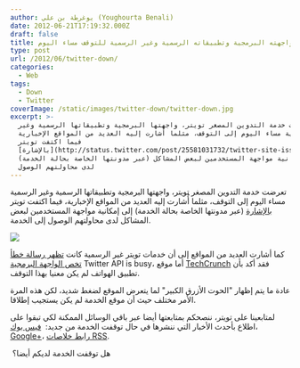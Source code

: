 ```yaml
---
author: يوغرطة بن علي (Youghourta Benali)
date: 2012-06-21T17:19:32.000Z
draft: false
title: تعرض تويتر، واجهته البرمجية وتطبيقاته الرسمية وغير الرسمية للتوقف مساء اليوم
type: post
url: /2012/06/twitter-down/
categories:
  - Web
tags:
  - Down
  - Twitter
coverImage: /static/images/twitter-down/twitter-down.jpg
excerpt: >-
  تعرضت خدمة التدوين المصغر تويتر، واجهتها البرمجية وتطبيقاتها الرسمية وغير
  الرسمية مساء اليوم إلى التوقف، مثلما أُشارت إليه العديد من المواقع الإخبارية،
  فيما اكتفت تويتر
  [بالإشارة](http://status.twitter.com/post/25581031732/twitter-site-issue?e7cc6b08)
  (عبر مدونتها الخاصة بحالة الخدمة) إلى إمكانية مواجهة المستخدمين لبعض المشاكل
  لدى محاولتهم الوصول
---
```

تعرضت خدمة التدوين المصغر تويتر، واجهتها البرمجية وتطبيقاتها الرسمية وغير الرسمية مساء اليوم إلى التوقف، مثلما أُشارت إليه العديد من المواقع الإخبارية، فيما اكتفت تويتر [بالإشارة](http://status.twitter.com/post/25581031732/twitter-site-issue?e7cc6b08) (عبر مدونتها الخاصة بحالة الخدمة) إلى إمكانية مواجهة المستخدمين لبعض المشاكل لدى محاولتهم الوصول إلى الخدمة.

![](/static/images/twitter-down/twitter-down.jpg)

كما أشارت العديد من المواقع إلى أن خدمات تويتر غير الرسمية كانت [تظهر رسالة خطأ تخص الواجهة البرمجية](http://mashable.com/2012/06/21/twitter-down-june-2012/) Twitter API is busy، أما موقع [TechCrunch](http://techcrunch.com/2012/06/21/twitter-is-down-but-where-is-the-fail-whale/) فقد أكد بأن تطبيق الهواتف لم يكن معنيا بهذا التوقف.

عادة ما يتم إظهار "الحوت الأزرق الكبير" لما يتعرض الموقع لضغط شديد، لكن هذه المرة الأمر مختلف حيث أن موقع الخدمة لم يكن يستجيب إطلاقا.

لمتابعينا على تويتر، ننصحكم بمتابعتها أيضا عبر باقي الوسائل الممكنة لكي تبقوا على اطلاع بأحدث الأخبار التي ننشرها في حال توقفت الخدمة من جديد:  [فيس بوك](https://www.facebook.com/ITscoopMagazine)، [Google+](https://plus.google.com/111062057767038678683/posts)، [رابط خلاصات RSS](http://feeds.feedburner.com/it-scoop/Prfa).

 هل توقفت الخدمة لديكم أيضا؟
